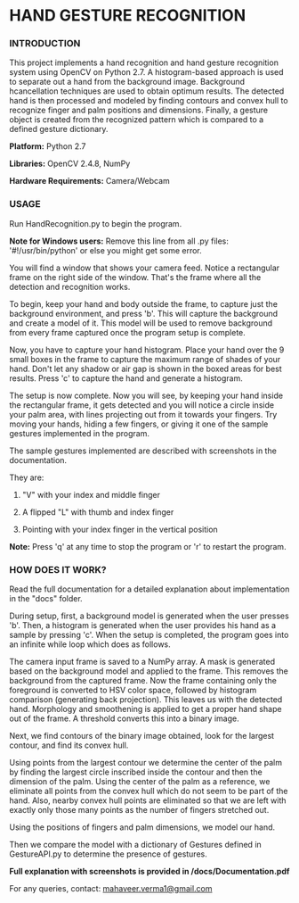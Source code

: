 # HAND GESTURE RECOGNITION

### INTRODUCTION
This project implements a hand recognition and hand gesture recognition system using OpenCV on Python 2.7. A histogram-based approach is used to separate out a hand from the background image. Background hcancellation techniques are used to obtain optimum results. The detected hand is then processed and modeled by finding contours and convex hull to recognize finger and palm positions and dimensions. Finally, a gesture object is created from the recognized pattern which is compared to a defined gesture dictionary.

**Platform:** Python 2.7

**Libraries:** OpenCV 2.4.8, NumPy

**Hardware Requirements:** Camera/Webcam

### USAGE

Run HandRecognition.py to begin the program.

**Note for Windows users:**
Remove this line from all .py files: '#!/usr/bin/python' or else you might get some error.

You will find a window that shows your camera feed. Notice a rectangular frame on the right side of the window. That's the frame where all the detection and recognition works.

To begin, keep your hand and body outside the frame, to capture just the background environment, and press 'b'. This will capture the background and create a model of it. This model will be used to remove background from every frame captured once the program setup is complete. 

Now, you have to capture your hand histogram. Place your hand over the 9 small boxes in the frame to capture the maximum range of shades of your hand. Don't let any shadow or air gap is shown in the boxed areas for best results. Press 'c' to capture the hand and generate a histogram. 

The setup is now complete. Now you will see, by keeping your hand inside the rectangular frame, it gets detected and you will notice a circle inside your palm area, with lines projecting out from it towards your fingers. Try moving your hands, hiding a few fingers, or giving it one of the sample gestures implemented in the program.

The sample gestures implemented are described with screenshots in the documentation. 

They are:

1. "V" with your index and middle finger

2. A flipped "L" with thumb and index finger

3. Pointing with your index finger in the vertical position

**Note:** Press 'q' at any time to stop the program or 'r' to restart the program.

### HOW DOES IT WORK?

Read the full documentation for a detailed explanation about implementation in the "docs" folder.

During setup, first, a background model is generated when the user presses 'b'. Then, a histogram is generated when the user provides his hand as a sample by pressing 'c'. When the setup is completed, the program goes into an infinite while loop which does as follows.

The camera input frame is saved to a NumPy array. A mask is generated based on the background model and applied to the frame. This removes the background from the captured frame. Now the frame containing only the foreground is converted to HSV color space, followed by histogram comparison (generating back projection). This leaves us with the detected hand. Morphology and smoothening is applied to get a proper hand shape out of the frame. A threshold converts this into a binary image.

Next, we find contours of the binary image obtained, look for the largest contour, and find its convex hull.

Using points from the largest contour we determine the center of the palm by finding the largest circle inscribed inside the contour and then the dimension of the palm. Using the center of the palm as a reference, we eliminate all points from the convex hull which do not seem to be part of the hand. Also, nearby convex hull points are eliminated so that we are left with exactly only those many points as the number of fingers stretched out.

Using the positions of fingers and palm dimensions, we model our hand.

Then we compare the model with a dictionary of Gestures defined in GestureAPI.py to determine the presence of gestures.

**Full explanation with screenshots is provided in /docs/Documentation.pdf**

For any queries, contact: mahaveer.verma1@gmail.com
